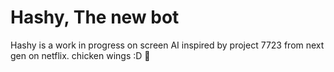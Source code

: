 # Hashy, The new bot
Hashy is a work in progress on screen AI inspired by project 7723 from next gen on netflix.
chicken wings :D 🍗
